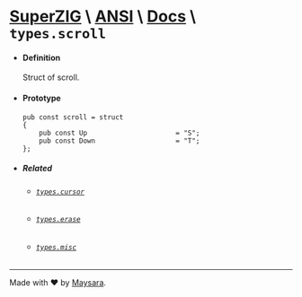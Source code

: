 
# **[SuperZIG](https://github.com/Super-ZIG)** \ **[ANSI](../../README.md)** \ **[Docs](../readme.md)** \ **`types.scroll`**

- #### **Definition**

    Struct of scroll.

- #### **Prototype**

    ```zig
    pub const scroll = struct
    {
        pub const Up                      = "S";
        pub const Down                    = "T";
    };
    ```

- ##### Related

  - ###### [`types.cursor`](./cursor.md)
  
  - ###### [`types.erase`](./erase.md)

  - ###### [`types.misc`](./misc.md)
  
---

Made with ❤️ by [Maysara](http://github.com/maysara-elshewehy).